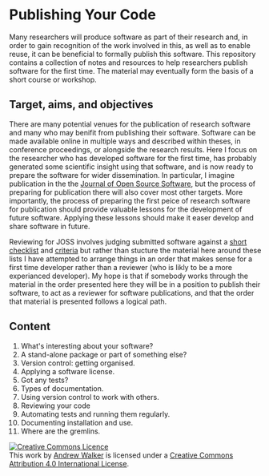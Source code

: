 # Publishing Your Code
Many researchers will produce software as part of their research and, in order to
gain recognition of the work involved in this, as well as to enable reuse, it can be
beneficial to formally publish this software. This repository contains a collection
of notes and resources to help researchers publish software for the first time. The
material may eventually form the basis of a short course or workshop.

## Target, aims, and objectives
There are many potential venues for the publication of research software and many
who may benifit from publishing their software. Software can be made available
online in multiple ways and described within theses, in conference proceedings, or
alongside the research results. Here I focus on the researcher who has developed
software for the first time, has probably generated some scientific insight using
that software, and is now ready to prepare the software for wider dissemination. In
particular, I imagine publication in the the 
[Journal of Open Source Software](https://joss.theoj.org/), but the process of preparing
for publication there will also cover most other targets. More importantly, the process
of preparing the first peice of research software for publication should provide
valuable lessons for the development of future software. Applying these lessons 
should make it easer develop and share software in future.

Reviewing for JOSS involves judging submitted software against a [short 
checklist](https://joss.readthedocs.io/en/latest/review_checklist.html) and 
[criteria](https://joss.readthedocs.io/en/latest/review_criteria.html) but rather
than stucture the material here around these lists I have attempted to arrange
things in an order that makes sense for a first time developer rather than a 
reviewer (who is likly to be a more experianced developer). My hope is that if
somebody works through the material in the order presented here they will
be in a position to publish their software, to act as a reviewer for software
publications, and that the order that material is presented follows a logical
path.

## Content

1. What's interesting about your software?
2. A stand-alone package or part of something else?
3. Version control: getting organised.
4. Applying a software license.
5. Got any tests?
6. Types of documentation.
7. Using version control to work with others.
8. Reviewing your code
9. Automating tests and running them regularly.
10. Documenting installation and use.
11. Where are the gremlins.

<a rel="license" href="http://creativecommons.org/licenses/by/4.0/"><img alt="Creative Commons Licence" style="border-width:0" src="https://i.creativecommons.org/l/by/4.0/88x31.png" /></a><br />This work by <a xmlns:cc="http://creativecommons.org/ns#" href="https://github.com/andreww/publishing_your_code/" property="cc:attributionName" rel="cc:attributionURL">Andrew Walker</a> is licensed under a <a rel="license" href="http://creativecommons.org/licenses/by/4.0/">Creative Commons Attribution 4.0 International License</a>.
